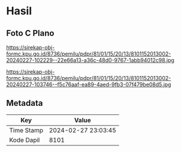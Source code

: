 # Hasil

## Foto C Plano

https://sirekap-obj-formc.kpu.go.id/8736/pemilu/pdpr/81/01/15/20/13/8101152013002-20240227-102229--22e66a13-a36c-48d0-9767-1abb94012c98.jpg

https://sirekap-obj-formc.kpu.go.id/8736/pemilu/pdpr/81/01/15/20/13/8101152013002-20240227-103746--f5c76aaf-ea89-4aed-9fb3-07f479be08d5.jpg


## Metadata

| Key        | Value               |
| ---------- | ------------------- |
| Time Stamp | 2024-02-27 23:03:45 |
| Kode Dapil | 8101                |



